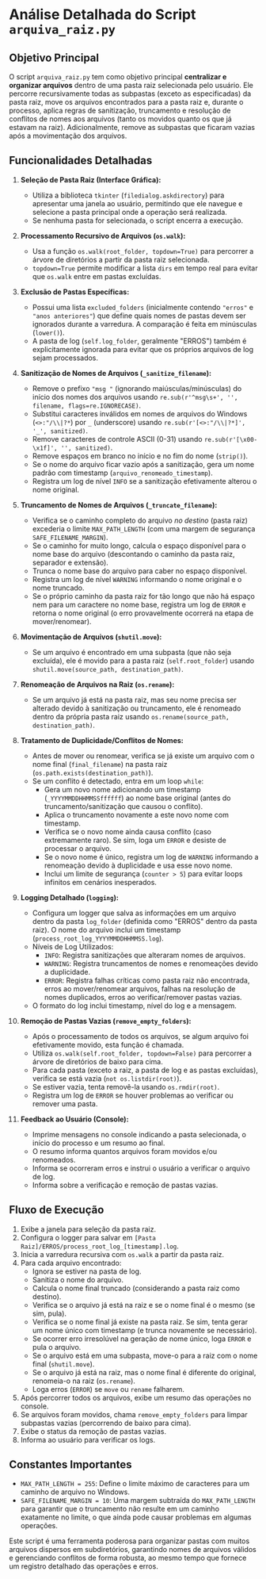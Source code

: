 # Análise Detalhada do Script `arquiva_raiz.py`

## Objetivo Principal

O script `arquiva_raiz.py` tem como objetivo principal **centralizar e organizar arquivos** dentro de uma pasta raiz selecionada pelo usuário. Ele percorre recursivamente todas as subpastas (exceto as especificadas) da pasta raiz, move os arquivos encontrados para a pasta raiz e, durante o processo, aplica regras de sanitização, truncamento e resolução de conflitos de nomes aos arquivos (tanto os movidos quanto os que já estavam na raiz). Adicionalmente, remove as subpastas que ficaram vazias após a movimentação dos arquivos.

## Funcionalidades Detalhadas

1.  **Seleção de Pasta Raiz (Interface Gráfica):**
    *   Utiliza a biblioteca `tkinter` (`filedialog.askdirectory`) para apresentar uma janela ao usuário, permitindo que ele navegue e selecione a pasta principal onde a operação será realizada.
    *   Se nenhuma pasta for selecionada, o script encerra a execução.

2.  **Processamento Recursivo de Arquivos (`os.walk`):**
    *   Usa a função `os.walk(root_folder, topdown=True)` para percorrer a árvore de diretórios a partir da pasta raiz selecionada.
    *   `topdown=True` permite modificar a lista `dirs` em tempo real para evitar que `os.walk` entre em pastas excluídas.

3.  **Exclusão de Pastas Específicas:**
    *   Possui uma lista `excluded_folders` (inicialmente contendo `"erros"` e `"anos anteriores"`) que define quais nomes de pastas devem ser ignorados durante a varredura. A comparação é feita em minúsculas (`lower()`).
    *   A pasta de log (`self.log_folder`, geralmente "ERROS") também é explicitamente ignorada para evitar que os próprios arquivos de log sejam processados.

4.  **Sanitização de Nomes de Arquivos (`_sanitize_filename`):**
    *   Remove o prefixo `"msg "` (ignorando maiúsculas/minúsculas) do início dos nomes dos arquivos usando `re.sub(r'^msg\s+', '', filename, flags=re.IGNORECASE)`.
    *   Substitui caracteres inválidos em nomes de arquivos do Windows (`<>:"/\\|?*`) por `_` (underscore) usando `re.sub(r'[<>:"/\\|?*]', '_', sanitized)`.
    *   Remove caracteres de controle ASCII (0-31) usando `re.sub(r'[\x00-\x1f]', '', sanitized)`.
    *   Remove espaços em branco no início e no fim do nome (`strip()`).
    *   Se o nome do arquivo ficar vazio após a sanitização, gera um nome padrão com timestamp (`arquivo_renomeado_timestamp`).
    *   Registra um log de nível `INFO` se a sanitização efetivamente alterou o nome original.

5.  **Truncamento de Nomes de Arquivos (`_truncate_filename`):**
    *   Verifica se o caminho completo do arquivo *no destino* (pasta raiz) excederia o limite `MAX_PATH_LENGTH` (com uma margem de segurança `SAFE_FILENAME_MARGIN`).
    *   Se o caminho for muito longo, calcula o espaço disponível para o nome base do arquivo (descontando o caminho da pasta raiz, separador e extensão).
    *   Trunca o nome base do arquivo para caber no espaço disponível.
    *   Registra um log de nível `WARNING` informando o nome original e o nome truncado.
    *   Se o próprio caminho da pasta raiz for tão longo que não há espaço nem para um caractere no nome base, registra um log de `ERROR` e retorna o nome original (o erro provavelmente ocorrerá na etapa de mover/renomear).

6.  **Movimentação de Arquivos (`shutil.move`):**
    *   Se um arquivo é encontrado em uma subpasta (que não seja excluída), ele é movido para a pasta raiz (`self.root_folder`) usando `shutil.move(source_path, destination_path)`.

7.  **Renomeação de Arquivos na Raiz (`os.rename`):**
    *   Se um arquivo já está na pasta raiz, mas seu nome precisa ser alterado devido à sanitização ou truncamento, ele é renomeado dentro da própria pasta raiz usando `os.rename(source_path, destination_path)`.

8.  **Tratamento de Duplicidade/Conflitos de Nomes:**
    *   Antes de mover ou renomear, verifica se já existe um arquivo com o nome final (`final_filename`) na pasta raiz (`os.path.exists(destination_path)`).
    *   Se um conflito é detectado, entra em um loop `while`:
        *   Gera um novo nome adicionando um timestamp (`_YYYYMMDDHHMMSSffffff`) ao nome base original (antes do truncamento/sanitização que causou o conflito).
        *   Aplica o truncamento novamente a este novo nome com timestamp.
        *   Verifica se o novo nome ainda causa conflito (caso extremamente raro). Se sim, loga um `ERROR` e desiste de processar o arquivo.
        *   Se o novo nome é único, registra um log de `WARNING` informando a renomeação devido à duplicidade e usa esse novo nome.
        *   Inclui um limite de segurança (`counter > 5`) para evitar loops infinitos em cenários inesperados.

9.  **Logging Detalhado (`logging`):**
    *   Configura um logger que salva as informações em um arquivo dentro da pasta `log_folder` (definida como "ERROS" dentro da pasta raiz). O nome do arquivo inclui um timestamp (`process_root_log_YYYYMMDDHHMMSS.log`).
    *   Níveis de Log Utilizados:
        *   `INFO`: Registra sanitizações que alteraram nomes de arquivos.
        *   `WARNING`: Registra truncamentos de nomes e renomeações devido a duplicidade.
        *   `ERROR`: Registra falhas críticas como pasta raiz não encontrada, erros ao mover/renomear arquivos, falhas na resolução de nomes duplicados, erros ao verificar/remover pastas vazias.
    *   O formato do log inclui timestamp, nível do log e a mensagem.

10. **Remoção de Pastas Vazias (`remove_empty_folders`):**
    *   Após o processamento de todos os arquivos, se algum arquivo foi efetivamente movido, esta função é chamada.
    *   Utiliza `os.walk(self.root_folder, topdown=False)` para percorrer a árvore de diretórios de baixo para cima.
    *   Para cada pasta (exceto a raiz, a pasta de log e as pastas excluídas), verifica se está vazia (`not os.listdir(root)`).
    *   Se estiver vazia, tenta removê-la usando `os.rmdir(root)`.
    *   Registra um log de `ERROR` se houver problemas ao verificar ou remover uma pasta.

11. **Feedback ao Usuário (Console):**
    *   Imprime mensagens no console indicando a pasta selecionada, o início do processo e um resumo ao final.
    *   O resumo informa quantos arquivos foram movidos e/ou renomeados.
    *   Informa se ocorreram erros e instrui o usuário a verificar o arquivo de log.
    *   Informa sobre a verificação e remoção de pastas vazias.

## Fluxo de Execução

1.  Exibe a janela para seleção da pasta raiz.
2.  Configura o logger para salvar em `[Pasta Raiz]/ERROS/process_root_log_[timestamp].log`.
3.  Inicia a varredura recursiva com `os.walk` a partir da pasta raiz.
4.  Para cada arquivo encontrado:
    *   Ignora se estiver na pasta de log.
    *   Sanitiza o nome do arquivo.
    *   Calcula o nome final truncado (considerando a pasta raiz como destino).
    *   Verifica se o arquivo já está na raiz e se o nome final é o mesmo (se sim, pula).
    *   Verifica se o nome final já existe na pasta raiz. Se sim, tenta gerar um nome único com timestamp (e trunca novamente se necessário).
    *   Se ocorrer erro irresolúvel na geração de nome único, loga `ERROR` e pula o arquivo.
    *   Se o arquivo está em uma subpasta, move-o para a raiz com o nome final (`shutil.move`).
    *   Se o arquivo já está na raiz, mas o nome final é diferente do original, renomeia-o na raiz (`os.rename`).
    *   Loga erros (`ERROR`) se `move` ou `rename` falharem.
5.  Após percorrer todos os arquivos, exibe um resumo das operações no console.
6.  Se arquivos foram movidos, chama `remove_empty_folders` para limpar subpastas vazias (percorrendo de baixo para cima).
7.  Exibe o status da remoção de pastas vazias.
8.  Informa ao usuário para verificar os logs.

## Constantes Importantes

*   `MAX_PATH_LENGTH = 255`: Define o limite máximo de caracteres para um caminho de arquivo no Windows.
*   `SAFE_FILENAME_MARGIN = 10`: Uma margem subtraída do `MAX_PATH_LENGTH` para garantir que o truncamento não resulte em um caminho exatamente no limite, o que ainda pode causar problemas em algumas operações.

Este script é uma ferramenta poderosa para organizar pastas com muitos arquivos dispersos em subdiretórios, garantindo nomes de arquivos válidos e gerenciando conflitos de forma robusta, ao mesmo tempo que fornece um registro detalhado das operações e erros.

